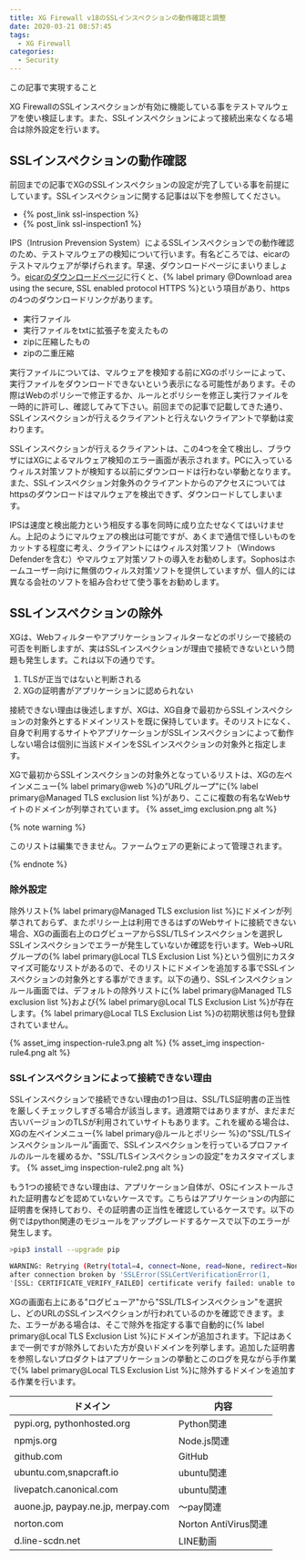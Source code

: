 ```yaml
---
title: XG Firewall v18のSSLインスペクションの動作確認と調整
date: 2020-03-21 08:57:45
tags:
  - XG Firewall
categories:
  - Security
---
```

<p class="onepoint">この記事で実現すること</p>
XG FirewallのSSLインスペクションが有効に機能している事をテストマルウェアを使い検証します。また、SSLインスペクションによって接続出来なくなる場合は除外設定を行います。
<!-- more -->

## SSLインスペクションの動作確認

前回までの記事でXGのSSLインスペクションの設定が完了している事を前提にしています。SSLインスペクションに関する記事は以下を参照してください。

- {% post_link ssl-inspection %}
- {% post_link ssl-inspection1 %}

IPS（Intrusion Prevension System）によるSSLインスペクションでの動作確認のため、テストマルウェアの検知について行います。有名どころでは、eicarのテストマルウェアが挙げられます。早速、ダウンロードページにまいりましょう。[eicarのダウンロードページ](https://www.eicar.org/?page_id=3950)に行くと、{% label primary @Download area using the secure, SSL enabled protocol HTTPS %}という項目があり、httpsの4つのダウンロードリンクがあります。

- 実行ファイル
- 実行ファイルをtxtに拡張子を変えたもの
- zipに圧縮したもの
- zipの二重圧縮

実行ファイルについては、マルウェアを検知する前にXGのポリシーによって、実行ファイルをダウンロードできないという表示になる可能性があります。その際はWebのポリシーで修正するか、ルールとポリシーを修正し実行ファイルを一時的に許可し、確認してみて下さい。前回までの記事で記載してきた通り、SSLインスペクションが行えるクライアントと行えないクライアントで挙動は変わります。

SSLインスペクションが行えるクライアントは、この4つを全て検出し、ブラウザにはXGによるマルウェア検知のエラー画面が表示されます。PCに入っているウィルス対策ソフトが検知する以前にダウンロードは行わない挙動となります。また、SSLインスペクション対象外のクライアントからのアクセスについてはhttpsのダウンロードはマルウェアを検出できず、ダウンロードしてしまいます。

IPSは速度と検出能力という相反する事を同時に成り立たせなくてはいけません。上記のようにマルウェアの検出は可能ですが、あくまで通信で怪しいものをカットする程度に考え、クライアントにはウィルス対策ソフト（Windows Defenderを含む）やマルウェア対策ソフトの導入をお勧めします。Sophosはホームユーザー向けに無償のウィルス対策ソフトを提供していますが、個人的には異なる会社のソフトを組み合わせて使う事をお勧めします。

## SSLインスペクションの除外

XGは、Webフィルターやアプリケーションフィルターなどのポリシーで接続の可否を判断しますが、実はSSLインスペクションが理由で接続できないという問題も発生します。これは以下の通りです。

1. TLSが正当ではないと判断される
2. XGの証明書がアプリケーションに認められない

接続できない理由は後述しますが、XGは、XG自身で最初からSSLインスペクションの対象外とするドメインリストを既に保持しています。そのリストになく、自身で利用するサイトやアプリケーションがSSLインスペクションによって動作しない場合は個別に当該ドメインをSSLインスペクションの対象外と指定します。

XGで最初からSSLインスペクションの対象外となっているリストは、XGの左ペインメニュー{% label primary@web %}の”URLグループ"に{% label primary@Managed TLS exclusion list %}があり、ここに複数の有名なWebサイトのドメインが列挙されています。
{% asset_img exclusion.png alt %}

{% note warning %}

このリストは編集できません。ファームウェアの更新によって管理されます。

{% endnote %}

### 除外設定

除外リスト{% label primary@Managed TLS exclusion list %}にドメインが列挙されておらず、またポリシー上は利用できるはずのWebサイトに接続できない場合、XGの画面右上のログビューアからSSL/TLSインスペクションを選択しSSLインスペクションでエラーが発生していないか確認を行います。Web→URLグループの{% label primary@Local TLS Exclusion List %}という個別にカスタマイズ可能なリストがあるので、そのリストにドメインを追加する事でSSLインスペクションの対象外とする事ができます。以下の通り、SSLインスペクションルール画面では、デフォルトの除外リストに{% label primary@Managed TLS exclusion list %}および{% label primary@Local TLS Exclusion List %}が存在します。{% label primary@Local TLS Exclusion List %}の初期状態は何も登録されていません。

{% asset_img inspection-rule3.png alt %}
{% asset_img inspection-rule4.png alt %}

### SSLインスペクションによって接続できない理由

SSLインスペクションで接続できない理由の1つ目は、SSL/TLS証明書の正当性を厳しくチェックしすぎる場合が該当します。過渡期ではありますが、まだまだ古いバージョンのTLSが利用されていサイトもあります。これを緩める場合は、XGの左ペインメニュー{% label primary@ルールとポリシー %}の"SSL/TLSインスペクションルール"画面で、SSLインスペクションを行っているプロファイルのルールを緩めるか、"SSL/TLSインスペクションの設定"をカスタマイズします。
{% asset_img inspection-rule2.png alt %}

もう1つの接続できない理由は、アプリケーション自体が、OSにインストールされた証明書などを認めていないケースです。こちらはアプリケーションの内部に証明書を保持しており、その証明書の正当性を確認しているケースです。以下の例ではpython関連のモジュールをアップグレードするケースで以下のエラーが発生します。

```bash
>pip3 install --upgrade pip

WARNING: Retrying (Retry(total=4, connect=None, read=None, redirect=None, status=None))
after connection broken by 'SSLError(SSLCertVerificationError(1,  
'[SSL: CERTIFICATE_VERIFY_FAILED] certificate verify failed: unable to get local issuer certificate (_ssl.c:1076)'))': /simple/pip/
```

XGの画面右上にある"ログビューア"から"SSL/TLSインスペクション"を選択し、どのURLのSSLインスペクションが行われているのかを確認できます。また、エラーがある場合は、そこで除外を指定する事で自動的に{% label primary@Local TLS Exclusion List %}にドメインが追加されます。下記はあくまで一例ですが除外しておいた方が良いドメインを列挙します。追加した証明書を参照しないプロダクトはアプリケーションの挙動とこのログを見ながら手作業で{% label primary@Local TLS Exclusion List %}に除外するドメインを追加する作業を行います。

| ドメイン                           | 内容                 |
| ---------------------------------- | -------------------- |
| pypi.org, pythonhosted.org         | Python関連           |
| npmjs.org                          | Node.js関連          |
| github.com                         | GitHub               |
| ubuntu.com,snapcraft.io            | ubuntu関連           |
| livepatch.canonical.com            | ubuntu関連           |
| auone.jp, paypay.ne.jp, merpay.com | 〜pay関連            |
| norton.com                         | Norton AntiVirus関連 |
| d.line-scdn.net                    | LINE動画             |
